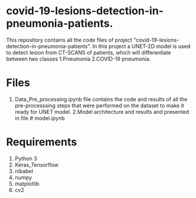 # covid-19-lesions-detection-in-pneumonia-patients.

This repository contains all the code files of project "covid-19-lesions-detection-in-pneumonia-patients". In this project a UNET-2D model is used to detect lesion from CT-SCANS of patients, which will differentiate between two classes 1.Pneumonia 2.COVID-19 pneumonia.

# Files
1. Data_Pre_processing.ipynb file contains the code and results of all the pre-processsing steps that were performed on the dataset to make it ready for UNET model.
2.Model architecture and results and presented in file # model.ipynb

# Requirements
1. Python 3
2. Keras_Tensorflow
3. nibabel
4. numpy
5. matplotlib
6. cv2

